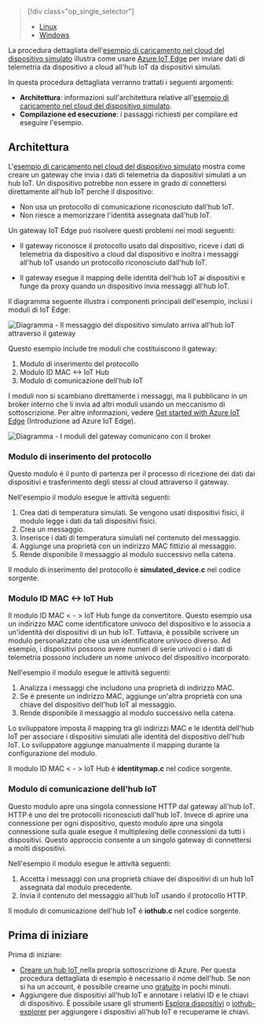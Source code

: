 > [!div class="op_single_selector"]
> * [Linux](../articles/iot-hub/iot-hub-linux-iot-edge-simulated-device.md)
> * [Windows](../articles/iot-hub/iot-hub-windows-iot-edge-simulated-device.md)

La procedura dettagliata dell'[esempio di caricamento nel cloud del dispositivo simulato] illustra come usare [Azure IoT Edge][lnk-sdk] per inviare dati di telemetria da dispositivo a cloud all'hub IoT da dispositivi simulati.

In questa procedura dettagliata verranno trattati i seguenti argomenti:

* **Architettura**: informazioni sull'architettura relative all'[esempio di caricamento nel cloud del dispositivo simulato].
* **Compilazione ed esecuzione**: i passaggi richiesti per compilare ed eseguire l'esempio.

## <a name="architecture"></a>Architettura

L'[esempio di caricamento nel cloud del dispositivo simulato] mostra come creare un gateway che invia i dati di telemetria da dispositivi simulati a un hub IoT. Un dispositivo potrebbe non essere in grado di connettersi direttamente all'hub IoT perché il dispositivo:

* Non usa un protocollo di comunicazione riconosciuto dall'hub IoT.
* Non riesce a memorizzare l'identità assegnata dall'hub IoT.

Un gateway IoT Edge può risolvere questi problemi nei modi seguenti:

* Il gateway riconosce il protocollo usato dal dispositivo, riceve i dati di telemetria da dispositivo a cloud dal dispositivo e inoltra i messaggi all'hub IoT usando un protocollo riconosciuto dall'hub IoT.

* Il gateway esegue il mapping delle identità dell'hub IoT ai dispositivi e funge da proxy quando un dispositivo invia messaggi all'hub IoT.

Il diagramma seguente illustra i componenti principali dell'esempio, inclusi i moduli di IoT Edge:

![Diagramma - Il messaggio del dispositivo simulato arriva all'hub IoT attraverso il gateway][1]

Questo esempio include tre moduli che costituiscono il gateway:
1. Modulo di inserimento del protocollo
1. Modulo ID MAC &lt;-&gt; IoT Hub
1. Modulo di comunicazione dell'hub IoT

I moduli non si scambiano direttamente i messaggi, ma li pubblicano in un broker interno che li invia ad altri moduli usando un meccanismo di sottoscrizione. Per altre informazioni, vedere [Get started with Azure IoT Edge][lnk-gw-getstarted] (Introduzione ad Azure IoT Edge).

![Diagramma - I moduli del gateway comunicano con il broker][2]

### <a name="protocol-ingestion-module"></a>Modulo di inserimento del protocollo

Questo modulo è il punto di partenza per il processo di ricezione dei dati dai dispositivi e trasferimento degli stessi al cloud attraverso il gateway. 

Nell'esempio il modulo esegue le attività seguenti:

1. Crea dati di temperatura simulati. Se vengono usati dispositivi fisici, il modulo legge i dati da tali dispositivi fisici.
1. Crea un messaggio.
1. Inserisce i dati di temperatura simulati nel contenuto del messaggio.
1. Aggiunge una proprietà con un indirizzo MAC fittizio al messaggio.
1. Rende disponibile il messaggio al modulo successivo nella catena.

Il modulo di inserimento del protocollo è **simulated_device.c** nel codice sorgente.

### <a name="mac-lt-gt-iot-hub-id-module"></a>Modulo ID MAC &lt;-&gt; IoT Hub

Il modulo ID MAC &lt; - &gt; IoT Hub funge da convertitore. Questo esempio usa un indirizzo MAC come identificatore univoco del dispositivo e lo associa a un'identità dei dispositivi di un hub IoT. Tuttavia, è possibile scrivere un modulo personalizzato che usa un identificatore univoco diverso. Ad esempio, i dispositivi possono avere numeri di serie univoci o i dati di telemetria possono includere un nome univoco del dispositivo incorporato.

Nell'esempio il modulo esegue le attività seguenti:

1. Analizza i messaggi che includono una proprietà di indirizzo MAC.
1. Se è presente un indirizzo MAC, aggiunge un'altra proprietà con una chiave del dispositivo dell'hub IoT al messaggio. 
1. Rende disponibile il messaggio al modulo successivo nella catena.

Lo sviluppatore imposta il mapping tra gli indirizzi MAC e le identità dell'hub IoT per associare i dispositivi simulati alle identità del dispositivo dell'hub IoT. Lo sviluppatore aggiunge manualmente il mapping durante la configurazione del modulo.

Il modulo ID MAC &lt; - &gt; IoT Hub è **identitymap.c** nel codice sorgente. 

### <a name="iot-hub-communication-module"></a>Modulo di comunicazione dell'hub IoT

Questo modulo apre una singola connessione HTTP dal gateway all'hub IoT. HTTP è uno dei tre protocolli riconosciuti dall'hub IoT. Invece di aprire una connessione per ogni dispositivo, questo modulo apre una singola connessione sulla quale esegue il multiplexing delle connessioni da tutti i dispositivi. Questo approccio consente a un singolo gateway di connettersi a molti dispositivi. 

Nell'esempio il modulo esegue le attività seguenti:

1. Accetta i messaggi con una proprietà chiave dei dispositivi di un hub IoT assegnata dal modulo precedente. 
1. Invia il contenuto del messaggio all'hub IoT usando il protocollo HTTP. 

Il modulo di comunicazione dell'hub IoT è **iothub.c** nel codice sorgente.

## <a name="before-you-get-started"></a>Prima di iniziare

Prima di iniziare:

* [Creare un hub IoT ][lnk-create-hub] nella propria sottoscrizione di Azure. Per questa procedura dettagliata di esempio è necessario il nome dell'hub. Se non si ha un account, è possibile crearne uno [gratuito][lnk-free-trial] in pochi minuti.
* Aggiungere due dispositivi all'hub IoT e annotare i relativi ID e le chiavi di dispositivo. È possibile usare gli strumenti [Esplora dispositivi][lnk-device-explorer] o [iothub-explorer][lnk-iothub-explorer] per aggiungere i dispositivi all'hub IoT e recuperarne le chiavi.


<!-- Images -->
[1]: media/iot-hub-iot-edge-simulated-selector/image1.png
[2]: media/iot-hub-iot-edge-simulated-selector/image2.png

<!-- Links -->
[esempio di caricamento nel cloud del dispositivo simulato]: https://github.com/Azure/iot-edge/blob/master/samples/simulated_device_cloud_upload/README.md
[lnk-sdk]: https://github.com/Azure/iot-edge
[lnk-gw-getstarted]: ../articles/iot-hub/iot-hub-linux-iot-edge-get-started.md
[lnk-free-trial]: https://azure.microsoft.com/pricing/free-trial/
[lnk-device-explorer]: https://github.com/Azure/azure-iot-sdk-csharp/tree/master/tools/DeviceExplorer
[lnk-iothub-explorer]: https://github.com/Azure/iothub-explorer/blob/master/readme.md
[lnk-create-hub]: ../articles/iot-hub/iot-hub-create-through-portal.md